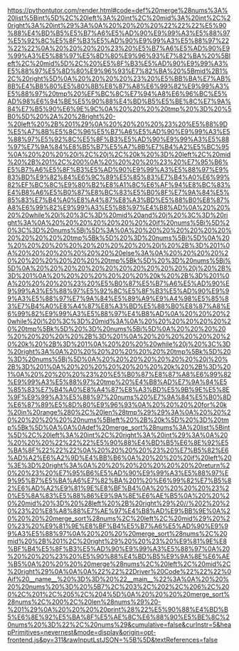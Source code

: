 <!--
    File: merge_sort.md
    Created Time: 2024-01-05
    Author: krahets (krahets@163.com)
--->

<!-- [file]{merge_sort}-[class]{}-[func]{merge_sort} -->
https://pythontutor.com/render.html#code=def%20merge%28nums%3A%20list%5Bint%5D%2C%20left%3A%20int%2C%20mid%3A%20int%2C%20right%3A%20int%29%3A%0A%20%20%20%20%22%22%22%E5%90%88%E4%BD%B5%E5%B7%A6%E5%AD%90%E9%99%A3%E5%88%97%E5%92%8C%E5%8F%B3%E5%AD%90%E9%99%A3%E5%88%97%22%22%22%0A%20%20%20%20%23%20%E5%B7%A6%E5%AD%90%E9%99%A3%E5%88%97%E5%8D%80%E9%96%93%E7%82%BA%20%5Bleft%2C%20mid%5D%2C%20%E5%8F%B3%E5%AD%90%E9%99%A3%E5%88%97%E5%8D%80%E9%96%93%E7%82%BA%20%5Bmid%2B1%2C%20right%5D%0A%20%20%20%20%23%20%E5%BB%BA%E7%AB%8B%E4%B8%80%E5%80%8B%E8%87%A8%E6%99%82%E9%99%A3%E5%88%97%20tmp%20%EF%BC%8C%E7%94%A8%E6%96%BC%E5%AD%98%E6%94%BE%E5%90%88%E4%BD%B5%E5%BE%8C%E7%9A%84%E7%B5%90%E6%9E%9C%0A%20%20%20%20tmp%20%3D%20%5B0%5D%20%2A%20%28right%20-%20left%20%2B%201%29%0A%20%20%20%20%23%20%E5%88%9D%E5%A7%8B%E5%8C%96%E5%B7%A6%E5%AD%90%E9%99%A3%E5%88%97%E5%92%8C%E5%8F%B3%E5%AD%90%E9%99%A3%E5%88%97%E7%9A%84%E8%B5%B7%E5%A7%8B%E7%B4%A2%E5%BC%95%0A%20%20%20%20i%2C%20j%2C%20k%20%3D%20left%2C%20mid%20%2B%201%2C%200%0A%20%20%20%20%23%20%E7%95%B6%E5%B7%A6%E5%8F%B3%E5%AD%90%E9%99%A3%E5%88%97%E9%83%BD%E9%82%84%E6%9C%89%E5%85%83%E7%B4%A0%E6%99%82%EF%BC%8C%E9%80%B2%E8%A1%8C%E6%AF%94%E8%BC%83%E4%B8%A6%E5%B0%87%E8%BC%83%E5%B0%8F%E7%9A%84%E5%85%83%E7%B4%A0%E8%A4%87%E8%A3%BD%E5%88%B0%E8%87%A8%E6%99%82%E9%99%A3%E5%88%97%E4%B8%AD%0A%20%20%20%20while%20i%20%3C%3D%20mid%20and%20j%20%3C%3D%20right%3A%0A%20%20%20%20%20%20%20%20if%20nums%5Bi%5D%20%3C%3D%20nums%5Bj%5D%3A%0A%20%20%20%20%20%20%20%20%20%20%20%20tmp%5Bk%5D%20%3D%20nums%5Bi%5D%0A%20%20%20%20%20%20%20%20%20%20%20%20i%20%2B%3D%201%0A%20%20%20%20%20%20%20%20else%3A%0A%20%20%20%20%20%20%20%20%20%20%20%20tmp%5Bk%5D%20%3D%20nums%5Bj%5D%0A%20%20%20%20%20%20%20%20%20%20%20%20j%20%2B%3D%201%0A%20%20%20%20%20%20%20%20k%20%2B%3D%201%0A%20%20%20%20%23%20%E5%B0%87%E5%B7%A6%E5%AD%90%E9%99%A3%E5%88%97%E5%92%8C%E5%8F%B3%E5%AD%90%E9%99%A3%E5%88%97%E7%9A%84%E5%89%A9%E9%A4%98%E5%85%83%E7%B4%A0%E8%A4%87%E8%A3%BD%E5%88%B0%E8%87%A8%E6%99%82%E9%99%A3%E5%88%97%E4%B8%AD%0A%20%20%20%20while%20i%20%3C%3D%20mid%3A%0A%20%20%20%20%20%20%20%20tmp%5Bk%5D%20%3D%20nums%5Bi%5D%0A%20%20%20%20%20%20%20%20i%20%2B%3D%201%0A%20%20%20%20%20%20%20%20k%20%2B%3D%201%0A%20%20%20%20while%20j%20%3C%3D%20right%3A%0A%20%20%20%20%20%20%20%20tmp%5Bk%5D%20%3D%20nums%5Bj%5D%0A%20%20%20%20%20%20%20%20j%20%2B%3D%201%0A%20%20%20%20%20%20%20%20k%20%2B%3D%201%0A%20%20%20%20%23%20%E5%B0%87%E8%87%A8%E6%99%82%E9%99%A3%E5%88%97%20tmp%20%E4%B8%AD%E7%9A%84%E5%85%83%E7%B4%A0%E8%A4%87%E8%A3%BD%E5%9B%9E%E5%8E%9F%E9%99%A3%E5%88%97%20nums%20%E7%9A%84%E5%B0%8D%E6%87%89%E5%8D%80%E9%96%93%0A%20%20%20%20for%20k%20in%20range%280%2C%20len%28tmp%29%29%3A%0A%20%20%20%20%20%20%20%20nums%5Bleft%20%2B%20k%5D%20%3D%20tmp%5Bk%5D%0A%0A%0Adef%20merge_sort%28nums%3A%20list%5Bint%5D%2C%20left%3A%20int%2C%20right%3A%20int%29%3A%0A%20%20%20%20%22%22%22%E5%90%88%E4%BD%B5%E6%8E%92%E5%BA%8F%22%22%22%0A%20%20%20%20%23%20%E7%B5%82%E6%AD%A2%E6%A2%9D%E4%BB%B6%0A%20%20%20%20if%20left%20%3E%3D%20right%3A%0A%20%20%20%20%20%20%20%20return%20%20%23%20%E7%95%B6%E5%AD%90%E9%99%A3%E5%88%97%E9%95%B7%E5%BA%A6%E7%82%BA%201%20%E6%99%82%E7%B5%82%E6%AD%A2%E9%81%9E%E8%BF%B4%0A%20%20%20%20%23%20%E5%8A%83%E5%88%86%E9%9A%8E%E6%AE%B5%0A%20%20%20%20mid%20%3D%20%28left%20%2B%20right%29%20//%202%20%20%23%20%E8%A8%88%E7%AE%97%E4%B8%AD%E9%BB%9E%0A%20%20%20%20merge_sort%28nums%2C%20left%2C%20mid%29%20%20%23%20%E9%81%9E%E8%BF%B4%E5%B7%A6%E5%AD%90%E9%99%A3%E5%88%97%0A%20%20%20%20merge_sort%28nums%2C%20mid%20%2B%201%2C%20right%29%20%20%23%20%E9%81%9E%E8%BF%B4%E5%8F%B3%E5%AD%90%E9%99%A3%E5%88%97%0A%20%20%20%20%23%20%E5%90%88%E4%BD%B5%E9%9A%8E%E6%AE%B5%0A%20%20%20%20merge%28nums%2C%20left%2C%20mid%2C%20right%29%0A%0A%0A%22%22%22Driver%20Code%22%22%22%0Aif%20__name__%20%3D%3D%20%22__main__%22%3A%0A%20%20%20%20nums%20%3D%20%5B7%2C%203%2C%202%2C%206%2C%200%2C%201%2C%205%2C%204%5D%0A%20%20%20%20merge_sort%28nums%2C%200%2C%20len%28nums%29%20-%201%29%0A%20%20%20%20print%28%22%E5%90%88%E4%BD%B5%E6%8E%92%E5%BA%8F%E5%AE%8C%E6%88%90%E5%BE%8C%20nums%20%3D%22%2C%20nums%29&cumulative=false&curInstr=5&heapPrimitives=nevernest&mode=display&origin=opt-frontend.js&py=311&rawInputLstJSON=%5B%5D&textReferences=false
